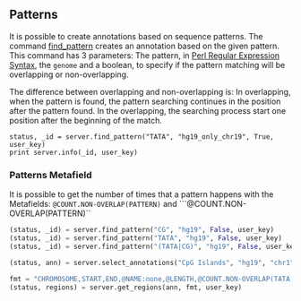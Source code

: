 ## Patterns

It is possible to create annotations based on sequence patterns.
The command [find_pattern](http://deepblue.mpi-inf.mpg.de/api.html#api-find_pattern) creates an annotation based on the given pattern. This command has 3 parameters: The pattern, in [Perl Regular Expression Syntax](http://www.boost.org/doc/libs/1_44_0/libs/regex/doc/html/boost_regex/syntax/perl_syntax.html), the ```genome``` and a boolean, to specify if the pattern matching will be overlapping or non-overlapping.

The difference between overlapping and non-overlapping is: In overlapping, when the pattern is found, the pattern searching continues in the position after the pattern found. In the overlapping, the searching process start one position after the beginning of the match.

```
status, _id = server.find_pattern("TATA", "hg19_only_chr19", True, user_key)
print server.info(_id, user_key)
```

### Patterns Metafield

It is possible to get the number of times that a pattern happens with the Metafields: ```@COUNT.NON-OVERLAP(PATTERN)``` and ```@COUNT.NON-OVERLAP(PATTERN)``


```python
(status, _id) = server.find_pattern("CG", "hg19", False, user_key)
(status, _id) = server.find_pattern("TATA", "hg19", False, user_key)
(status, _id) = server.find_pattern("(TATA|CG)", "hg19", False, user_key)

(status, ann) = server.select_annotations("CpG Islands", "hg19", "chr1", 1, 500000, user_key)
   
fmt = "CHROMOSOME,START,END,@NAME:none,@LENGTH,@COUNT.NON-OVERLAP(TATA),@COUNT.NON-OVERLAP(CG),@COUNT.NON-OVERLAP((TATA|CG))"
(status, regions) = server.get_regions(ann, fmt, user_key)
```
